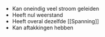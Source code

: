 - Kan oneindig veel stroom geleiden
- Heeft nul weerstand 
- Heeft overal dezelfde [[Spanning]] 
- Kan aftakkingen hebben